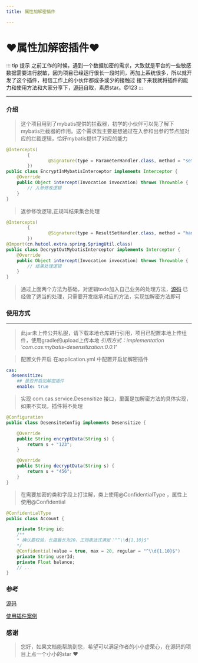 ```yaml
---
title: 属性加解密插件

---
```


# ♥属性加解密插件♥
::: tip 提示
之前工作的时候，遇到一个数据加密的需求，大致就是平台的一些敏感数据需要进行脱敏，因为项目已经运行很长一段时间，再加上系统很多，所以就开发了这个插件，相信工作上的小伙伴都或多或少的接触过
接下来我就将插件的能力和使用方法和大家分享下，[源码](https://github.com/xianglong123/mybatis-desensitization)自取，素质star。@123
:::

---
### 介绍
> 这个项目用到了mybatis提供的拦截器，初学的小伙伴可以先了解下mybatis拦截器的作用。这个需求我主要是想通过在入参和出参的节点加对应的拦截逻辑，恰好mybatis提供了对应的能力

```java
@Intercepts(
        {
                @Signature(type = ParameterHandler.class, method = "setParameters", args = {PreparedStatement.class}),
        })
public class EncryptInMybatisInterceptor implements Interceptor {
    @Override
    public Object intercept(Invocation invocation) throws Throwable {
        // 入参修改逻辑
    }
}
```

> 返参修改逻辑,正规叫结果集合处理
```java
@Intercepts(
        {
                @Signature(type = ResultSetHandler.class, method = "handleResultSets", args = {Statement.class}),
        })
@Import(cn.hutool.extra.spring.SpringUtil.class)
public class DecryptOutMybatisInterceptor implements Interceptor {
    @Override
    public Object intercept(Invocation invocation) throws Throwable {
        // 结果处理逻辑
    }
}
```

> 通过上面两个方法为基础，对逻辑todo加入自己业务的处理方法，[源码](https://github.com/xianglong123/mybatis-desensitization) 已经做了适当的处理，只需要开发继承对应的方法，实现加解密方法即可


### 使用方式

---
> 此jar未上传公共私服，请下载本地仓库进行引用，项目已配置本地上传组件，使用gradle的upload上传本地
> *引用方式：implementation 'com.cas:mybatis-desensitization:0.0.1'*

>配置文件开启
    在application.yml 中配置开启加解密插件

```yaml
cas:
  desensitize:
    ## 是否开启加解密插件
    enable: true
```
> 实现 com.cas.service.Desensitize 接口，里面是加解密方法的具体实现，如果不实现，插件将不处理
```java
@Configuration
public class DesensiteConfig implements Desensitize {

    @Override
    public String encryptData(String s) {
        return s + "123";
    }

    @Override
    public String decryptData(String s) {
        return s + "456";
    }
}
```

> 在需要加密的类和字段上打注解，类上使用@ConfidentialType ，属性上使用@Confidential
```java
@ConfidentialType
public class Account {

    private String id;
    /**
    * 确认要校验，长度最长为20，正则表达式满足："^\\d{1,10}$"
    */
    @Confidential(value = true, max = 20, regular = "^\\d{1,10}$")
    private String userId;
    private Float balance;
    // ...
}
```

### 参考
[源码](https://github.com/xianglong123/mybatis-desensitization)

[使用插件案例](https://github.com/xianglong123/cas-druid/blob/master/src/main/java/com/cas/bean/Account.java)


### 感谢
> 您好，如果文档能帮助到您，希望可以满足作者的小小虚荣心，在源码的项目上点一个小小的star ♥️